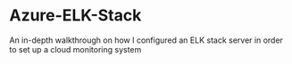 # Azure-ELK-Stack
An in-depth walkthrough on how I configured an ELK stack server in order to set up a cloud monitoring system
